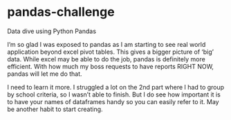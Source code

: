 # pandas-challenge
Data dive using Python Pandas

I’m so glad I was exposed to pandas as I am starting to see real world application beyond excel pivot tables. This gives a bigger picture of ‘big’ data. While excel may be able to do the job, pandas is definitely more efficient. With how much my boss requests to have reports RIGHT NOW, pandas will let me do that.

I need to learn it more. I struggled a lot on the 2nd part where I had to group by school criteria, so I wasn’t able to finish. But I do see how important it is to have your names of dataframes handy so you can easily refer to it. May be another habit to start creating.
